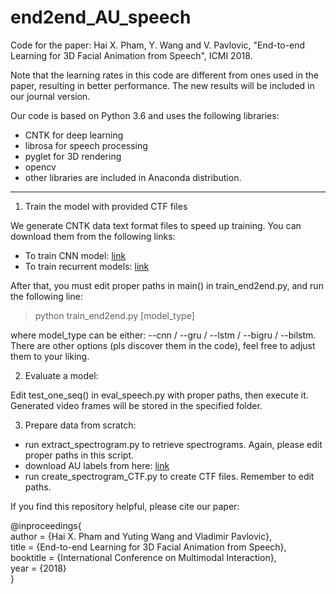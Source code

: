 # end2end_AU_speech
Code for the paper: 
Hai X. Pham, Y. Wang and V. Pavlovic, "End-to-end Learning for 3D Facial Animation from Speech", ICMI 2018.

Note that the learning rates in this code are different from ones used in the paper, resulting in better performance. The new results will be included in our journal version.

Our code is based on Python 3.6 and uses the following libraries:
- CNTK for deep learning
- librosa for speech processing
- pyglet for 3D rendering
- opencv
- other libraries are included in Anaconda distribution.
---
1. Train the model with provided CTF files

We generate CNTK data text format files to speed up training. You can download them from the following links:
* To train CNN model: [link](https://1drv.ms/u/s!AsfrZCEaosem8NAhY6l-CLCc8sxOlw?e=f9sOC9)
* To train recurrent models: [link](https://1drv.ms/u/s!AsfrZCEaosem8NAix81eOtEpVG_VAA?e=T2gVMF)

After that, you must edit proper paths in main() in train_end2end.py, and run the following line:

> python train_end2end.py [model_type]

where model_type can be either: --cnn / --gru / --lstm / --bigru / --bilstm. There are other options (pls discover them in the code), feel free to adjust them to your liking.

2. Evaluate a model:

Edit test_one_seq() in eval_speech.py with proper paths, then execute it. Generated video frames will be stored in the specified folder.

3. Prepare data from scratch:

* run extract_spectrogram.py to retrieve spectrograms. Again, please edit proper paths in this script.
* download AU labels from here: [link](https://1drv.ms/u/s!AsfrZCEaosem8NAgfMTpfIKR8lKLfg?e=2Bw0pD)
* run create_spectrogram_CTF.py to create CTF files. Remember to edit paths.

If you find this repository helpful, please cite our paper:

@inproceedings{  
author = {Hai X. Pham and Yuting Wang and Vladimir Pavlovic},  
title = {End-to-end Learning for 3D Facial Animation from Speech},  
booktitle = {International Conference on Multimodal Interaction},  
year = {2018}  
}
